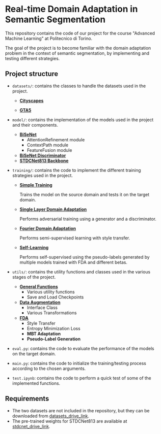 # Real-time Domain Adaptation in Semantic Segmentation

This repository contains the code of our project for the course "Advanced Machine Learning" at Politecnico di Torino.

The goal of the project is to become familiar with the domain adaptation problem in the context of semantic segmentation, by implementing and testing different strategies.

## Project structure
- `datasets/`: contains the classes to handle the datasets used in the project.
  - [**Cityscapes**](datasets/cityscapes.py)
    
  - [**GTA5**](datasets/gta5.py)

- `model/`: contains the implementation of the models used in the project and their components.
  - [**BiSeNet**](model/model_stages.py)
    - AttentionRefinement module
    - ContextPath module
    - FeatureFusion module
  - [**BiSeNet Discriminator**](model/model_stages.py)
  - [**STDCNet813 Backbone**](model/stdcnet.py)
- `training/`: contains the code to implement the different training strategies used in the project.
  - [**Simple Training**](training/simple_train.py)
    
    Trains the model on the source domain and tests it on the target domain.
  - [**Single Layer Domain Adaptation**](training/single_layer_da_train.py)
  
    Performs adversarial training using a generator and a discriminator.
  - [**Fourier Domain Adaptation**](training/fda_train.py)
   
    Performs semi-supervised learning with style transfer.
  - [**Self-Learning**](training/fda_self_learning_train.py) 
  
    Performs self-supervised using the pseudo-labels generated by multiple models trained with FDA and different betas.

- `utils/`: contains the utility functions and classes used in the various stages of the project.
  - [**General Functions**](utils/general.py)
    - Various utility functions
    - Save and Load Checkpoints
  - [**Data Augmentation**](utils/aug.py)
    - Interface Class
    - Various Transformations
  - [**FDA**](utils/fda.py)
    - Style Transfer
    - Entropy Minimization Loss
    - **MBT Adaptation**
    - **Pseudo-Label Generation**

- `eval.py`: contains the code to evaluate the performance of the models on the target domain.
- `main.py`: contains the code to initialize the training/testing process according to the chosen arguments.
- `test.ipynb`: contains the code to perform a quick test of some of the implemented functions.

## Requirements
-  The two datasets are not included in the repository, but they can be downloaded from [datasets_drive_link](https://drive.google.com/drive/u/0/folders/1iE8wJT7tuDOVjEBZ7A3tOPZmNdroqG1m).
- The pre-trained weights for STDCNet813 are available at [stdcnet_drive_link](https://drive.google.com/drive/folders/1wROFwRt8qWHD4jSo8Zu1gp1d6oYJ3ns1).



